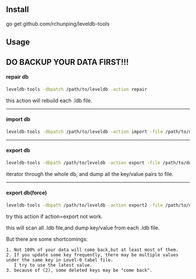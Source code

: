 Install
---


go get github.com/rchunping/leveldb-tools



Usage
---

## DO BACKUP YOUR DATA FIRST!!!

#### repair db
```sh
leveldb-tools -dbpatch /path/to/leveldb -action repair
```
this action will rebuild each .ldb file.

----

#### import db
```sh
leveldb-tools -dbpatch /path/to/leveldb -action import -file /path/to/dump.file
```

----

#### export db
```sh
leveldb-tools -dbpath /path/to/leveldb -action export -file /path/to/dump.file
```

iterator through the whole db, and dump all the key/value pairs to file.

----

#### export db(force)
```sh
leveldb-tools -dbpath /path/to/leveldb -action export2 -file /path/to/dump.file
```
try this action if action=export not work.

this will scan all .ldb file,and dump key/value from each .ldb file.

But there are some shortcomings:
```
1. Not 100% of your data will come back,but at least most of them.
2. If you update some key frequently, there may be multiple values under the same key in Level-0 tabel file.
   I try to use the latest value.
3. because of (2), some deleted keys may be "come back".
```
